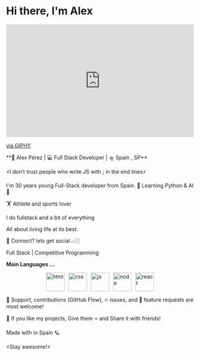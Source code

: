<h1>Hi there, I'm Alex </h1>
<div style="width:100%;height:0;padding-bottom:60%;position:relative;"><iframe src="https://giphy.com/embed/pUVOeIagS1rrqsYQJe" width="100%" height="100%" style="position:absolute" frameBorder="0" class="giphy-embed" allowFullScreen></iframe></div><p><a href="https://giphy.com/gifs/help-harold-hide-the-pain-pUVOeIagS1rrqsYQJe">via GIPHY</a></p>
**🙎 Alex Pérez | 💻 Full Stack Developer | 🛸 Spain , SP**

⚡️I don’t trust people who write JS with ;  in the end lines⚡️


I'm 30 years young Full-Stack developer from Spain.
🐍  Learning Python & AI 🤖

🏋️ Athlete and sports lover

I do fullstack and a bit of everything

All about living life at its best.

💬 Connect? lets get social 👉🏼

Full Stack | Competitive Programming



**Main Languages ...**
  <div style="display: flex; gap: 10px; justify-content: center; align-items: center;">
      <img src="https://github.com/user-attachments/assets/095608f7-bdda-427a-8d99-04e8620e7fe0" alt="html" width="50" height="50"/>
      <img src="https://github.com/user-attachments/assets/ff59ea4c-10e9-4860-8b47-9d97b46294f9" alt="css" width="50" height="50" />
      <img src="https://github.com/user-attachments/assets/53a83d31-c15d-4f35-8730-30ad9a88769b" alt="js" width="50" height="50"/>
      <img src="https://github.com/user-attachments/assets/c45107b9-2f48-4218-b403-5a55e58db4e2" alt="node" width="50" height="50"/>
      <img src="https://github.com/user-attachments/assets/1fd22b2f-b2fd-40ca-a7c7-2c323d9b711d" alt="react" width="50" height="50"/>
  </div>

🤝 Support, contributions (GitHub Flow), 🔥 issues, and 🥮 feature requests are most welcome!

💙 If you like my projects, Give them ⭐ and Share it with friends!

Made with in Spain 🪐

⚡️Stay awesome!⚡️

